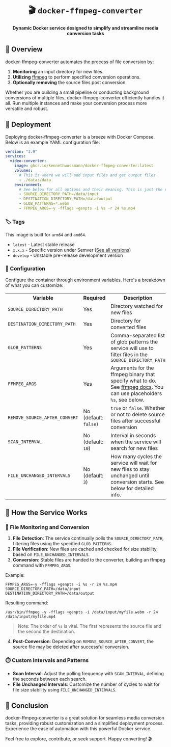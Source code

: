 <div align="center">
  <h1>🎬 <code>docker-ffmpeg-converter</code></h1>
  <p>
    <strong>Dynamic Docker service designed to simplify and streamline media conversion tasks</strong>
  </p>
</div>

## 🌟 Overview
docker-ffmpeg-converter automates the process of file conversion by:
1. **Monitoring** an input directory for new files.
2. **Utilizing** [ffmpeg](https://www.ffmpeg.org/) to perform specified conversion operations.
3. **Optionally removing** the source files post conversion.

Whether you are building a small pipeline or conducting background conversions of multiple files, docker-ffmpeg-converter efficiently handles it all. Run multiple instances and make your conversion process more versatile and robust.

## 🚀 Deployment

Deploying docker-ffmpeg-converter is a breeze with Docker Compose. Below is an example YAML configuration file:

```YAML
version: "3.9"
services: 
  video-converter:
    image: ghcr.io/kennethwussmann/docker-ffmpeg-converter:latest
    volumes:
      # This is where we will add input files and get output files
      - ./data:/data
    environment:
      # See below for all options and their meaning. This is just the required set.
      - SOURCE_DIRECTORY_PATH=/data/input
      - DESTINATION_DIRECTORY_PATH=/data/output
      - GLOB_PATTERNS=*.webm
      - FFMPEG_ARGS=-y -fflags +genpts -i %s -r 24 %s.mp4
```

### 🏷️ Tags

This image is built for `arm64` and `amd64`.

- `latest` - Latest stable release
- `x.x.x` - Specific version under Semver ([See all versions](https://github.com/KennethWussmann/docker-ffmpeg-converter/pkgs/container/docker-ffmpeg-converter/versions))
- `develop` - Unstable pre-release development version

### 🔧 Configuration

Configure the container through environment variables. Here's a breakdown of what you can customize:

<table>
  <tr>
    <th>Variable</th>
    <th>Required</th>
    <th>Description</th>
  </tr>
  <tr>
    <td><code>SOURCE_DIRECTORY_PATH</code></td>
    <td>Yes</td>
    <td>Directory watched for new files</td>
  </tr>
  <tr>
    <td><code>DESTINATION_DIRECTORY_PATH</code></td>
    <td>Yes</td>
    <td>Directory for converted files</td>
  </tr>
  <tr>
    <td><code>GLOB_PATTERNS</code></td>
    <td>Yes</td>
    <td>Comma-separated list of glob patterns the service will use to filter files in the <code>SOURCE_DIRECTORY_PATH</code></td>
  </tr>
  <tr>
    <td><code>FFMPEG_ARGS</code></td>
    <td>Yes</td>
    <td>Arguments for the ffmpeg binary that specify what to do. See <a href="https://ffmpeg.org/ffmpeg.html">ffmpeg docs</a>. You can use placeholders <code>%s</code>, see below.</td>
  </tr>
  <tr>
    <td><code>REMOVE_SOURCE_AFTER_CONVERT</code></td>
    <td>No (default: <code>false</code>)</td>
    <td><code>true</code> or <code>false</code>. Whether or not to delete source files after successful conversion</td>
  </tr>
  <tr>
    <td><code>SCAN_INTERVAL</code></td>
    <td>No (default: <code>10</code>)</td>
    <td>Interval in seconds when the service will search for new files</td>
  </tr>
  <tr>
    <td><code>FILE_UNCHANGED_INTERVALS</code></td>
    <td>No (default: <code>3</code>)</td>
    <td>How many cycles the service will wait for new files to stay unchanged until conversion starts. See below for detailed info.</td>
  </tr>
</table>

## 💼 How the Service Works

### 📂 File Monitoring and Conversion

1. **File Detection**: The service continually polls the `SOURCE_DIRECTORY_PATH`, filtering files using the specified `GLOB_PATTERNS`. 
2. **File Verification**: New files are cached and checked for size stability, based on `FILE_UNCHANGED_INTERVALS`.
3. **Conversion**: Stable files are handed to the converter, building an ffmpeg command with `FFMPEG_ARGS`.

Example:
```shell
FFMPEG_ARGS=-y -fflags +genpts -i %s -r 24 %s.mp4
SOURCE_DIRECTORY_PATH=/data/input
DESTINATION_DIRECTORY_PATH=/data/output
```
Resulting command:
```shell
/usr/bin/ffmpeg -y -fflags +genpts -i /data/input/myfile.webm -r 24 /data/input/myfile.mp4
```
> Note: The order of `%s` is vital. The first represents the source file and the second the destination.

4. **Post-Conversion**: Depending on `REMOVE_SOURCE_AFTER_CONVERT`, the source file may be deleted after successful conversion.

### ⏱️ Custom Intervals and Patterns

- **Scan Interval**: Adjust the polling frequency with `SCAN_INTERVAL`, defining the seconds between each search.
- **File Unchanged Intervals**: Customize the number of cycles to wait for file size stability using `FILE_UNCHANGED_INTERVALS`.

## 🎉 Conclusion
docker-ffmpeg-converter is a great solution for seamless media conversion tasks, providing robust customization and a simplified deployment process. Experience the ease of automation with this powerful Docker service.

Feel free to explore, contribute, or seek support. Happy converting! 🎬
